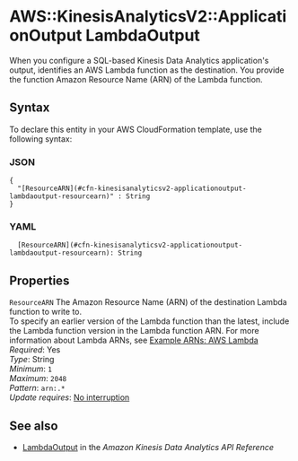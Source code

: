 # AWS::KinesisAnalyticsV2::ApplicationOutput LambdaOutput<a name="aws-properties-kinesisanalyticsv2-applicationoutput-lambdaoutput"></a>

When you configure a SQL\-based Kinesis Data Analytics application's output, identifies an AWS Lambda function as the destination\. You provide the function Amazon Resource Name \(ARN\) of the Lambda function\. 

## Syntax<a name="aws-properties-kinesisanalyticsv2-applicationoutput-lambdaoutput-syntax"></a>

To declare this entity in your AWS CloudFormation template, use the following syntax:

### JSON<a name="aws-properties-kinesisanalyticsv2-applicationoutput-lambdaoutput-syntax.json"></a>

```
{
  "[ResourceARN](#cfn-kinesisanalyticsv2-applicationoutput-lambdaoutput-resourcearn)" : String
}
```

### YAML<a name="aws-properties-kinesisanalyticsv2-applicationoutput-lambdaoutput-syntax.yaml"></a>

```
  [ResourceARN](#cfn-kinesisanalyticsv2-applicationoutput-lambdaoutput-resourcearn): String
```

## Properties<a name="aws-properties-kinesisanalyticsv2-applicationoutput-lambdaoutput-properties"></a>

`ResourceARN`  <a name="cfn-kinesisanalyticsv2-applicationoutput-lambdaoutput-resourcearn"></a>
The Amazon Resource Name \(ARN\) of the destination Lambda function to write to\.  
To specify an earlier version of the Lambda function than the latest, include the Lambda function version in the Lambda function ARN\. For more information about Lambda ARNs, see [Example ARNs: AWS Lambda](https://docs.aws.amazon.com/general/latest/gr/aws-arns-and-namespaces.html#arn-syntax-lambda) 
*Required*: Yes  
*Type*: String  
*Minimum*: `1`  
*Maximum*: `2048`  
*Pattern*: `arn:.*`  
*Update requires*: [No interruption](https://docs.aws.amazon.com/AWSCloudFormation/latest/UserGuide/using-cfn-updating-stacks-update-behaviors.html#update-no-interrupt)

## See also<a name="aws-properties-kinesisanalyticsv2-applicationoutput-lambdaoutput--seealso"></a>
+  [LambdaOutput](https://docs.aws.amazon.com/kinesisanalytics/latest/apiv2/API_LambdaOutput.html) in the *Amazon Kinesis Data Analytics API Reference* 

